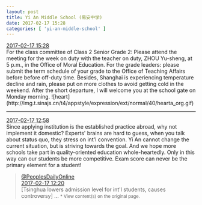 ```yaml
---
layout: post
title: Yi An Middle School (易安中学)
date: 2017-02-17 15:28
categories: [ 'yi-an-middle-school' ]
---
```


<div class="weibo-info">
  <a href="http://weibo.com/6074218720/EvXm53fZX">2017-02-17 15:28</a>
</div>
For the class committee of Class 2 Senior Grade 2: Please attend the meeting for the week on duty with the teacher on duty, ZHOU Yu-sheng, at 5 p.m., in the Office of Moral Education. For the grade leaders: please submit the term schedule of your grade to the Office of Teaching Affairs before before off-duty time. Besides, Shanghai is experiencing temperature decline and rain, please put on more clothes to avoid getting cold in the weekend. After the short departure, I will welcome you at the school gate on Monday morning. ![heart](http://img.t.sinajs.cn/t4/appstyle/expression/ext/normal/40/hearta_org.gif)

<!-- more -->

---

<div class="weibo-info">
  <a href="http://weibo.com/6074218720/EvWmYfmHh">2017-02-17 12:58</a>
</div>
Since applying institution is the established practice abroad, why not implement it domestic? Experts' brains are hard to guess, when you talk about status quo, they stress on int'l convention. Yi An cannot change the current situation, but is striving towards the goal. And we hope more schools take part in quality-oriented education whole-heartedly. Only in this way can our students be more competitive. Exam score can never be the primary element for a student!

> <div class="weibo-post-name">
>   <a href="http://weibo.com/renminwang">@PeoplesDailyOnline</a>
> </div>
> <div class="weibo-info">
>   <a href="http://weibo.com/2286908003/EvW7ImL1R">2017-02-17 12:20</a>
> </div>  
> [Tsinghua lowers admission level for int'l students, causes controversy] …  
> <small>* View content(s) on the original page.</small>
